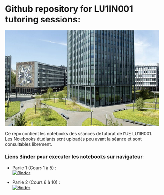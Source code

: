 # Github repository for LU1IN001 tutoring sessions:

![Su](./pics/Su2018.jpg)

Ce repo contient les notebooks des séances de tutorat de l'UE LU1IN001.  
Les Notebooks étudiants sont uploadés peu avant la séance et sont consultables librement.  

### Liens Binder pour executer les notebooks sur navigateur:
* Partie 1 (Cours 1 à 5) :  
[![Binder](https://mybinder.org/badge_logo.svg)](https://mybinder.org/v2/gh/EliasGit2017/Tutorat_LU1IN001/master?filepath=%2FSeance_1.ipynb) 

* Partie 2 (Cours 6 à 10) :  
[![Binder](https://mybinder.org/badge_logo.svg)](https://mybinder.org/v2/gh/EliasGit2017/Tutorat_LU1IN001/master?filepath=Seance2.ipynb)  
  


